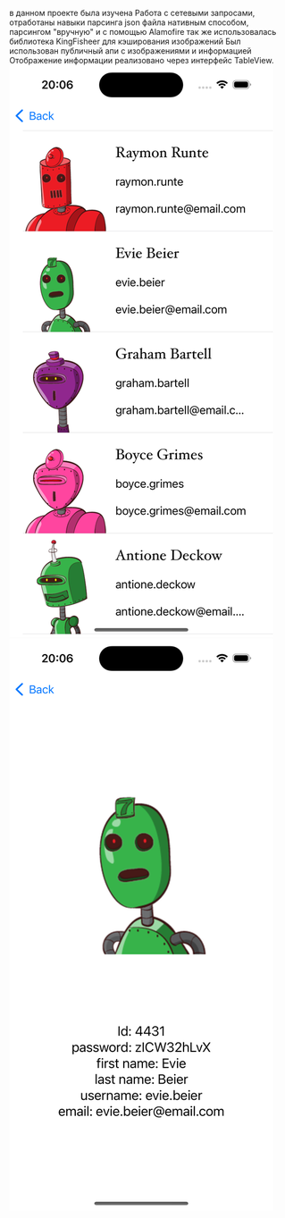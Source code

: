 в данном проекте была изучена Работа с сетевыми запросами, отработаны навыки парсинга json файла нативным способом, 
парсингом "вручную" и с помощью Alamofire
так же использовалась библиотека KingFisheer для кэширования изображений 
Был использован публичный апи с изображениями и информацией
Отображение информации реализовано через интерфейс TableView.
![Info from Json TableView](https://github.com/LiliyaAndreeva/ParsJson/blob/main/Simulator%20Screenshot%20-%20iPhone%2015%20Pro%20-%202023-12-07%20at%2020.06.21.png)
![Info 1 model](https://github.com/LiliyaAndreeva/ParsJson/blob/main/Simulator%20Screenshot%20-%20iPhone%2015%20Pro%20-%202023-12-07%20at%2020.06.27.png)
